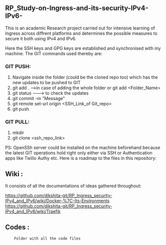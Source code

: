 ## RP_Study-on-Ingress-and-its-security-IPv4-IPv6-
This is an academic Research project carried out for intensive learning of Ingress across diffrent platforms and determines the possible measures to secure it both using IPv4 and IPv6.

Here the SSH keys and GPG keys are established and synchronised with my machine. The GIT commands used thereby are:

### GIT PUSH:
  1. Navigate inside the folder (could be the cloned repo too)  which has the new updates to be pushed to GIT 
  2.  git add . -->in case of adding the whole folder or git add <Folder_Name>
  3.  git status ---> to check the updates
  4.  git commit -m "Message"
  5.  git remote set-url origin <SSH_Link_of Git_repo>
  6.  git push
### GIT PULL:
  1. mkdir 
  2. git clone <ssh_repo_link>
 
PS: OpenSSh server could be installed on the machine beforehand because the latest GIT operations hold right only either via SSH or Authentication apps like Twilio Authy etc.
Here is a roadmap to the files in this repository:
 ## Wiki  : 
 It consists of all the documentations of ideas gathered throughout:
        
https://github.com/dikshita-git/RP_Ingress_security-IPv4_and_IPv6/wiki/Docker-%7C-Its-Environments
https://github.com/dikshita-git/RP_Ingress_security-IPv4_and_IPv6/wiki/Traefik
 
 ## Codes  : 
        Folder with all the code files
